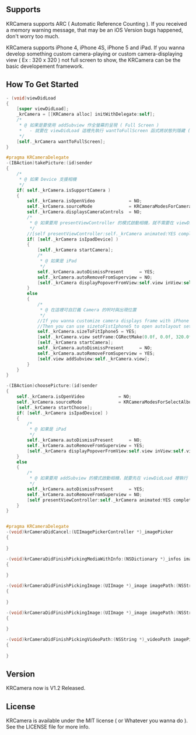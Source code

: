 ## Supports

KRCamera supports ARC ( Automatic Reference Counting ). If you received a memory warning message, that may be an iOS Version bugs happened, don't worry too much. 

KRCamera supports iPhone 4, iPhone 4S, iPhone 5 and iPad. If you wanna develop something custom camera-playing or custom camera-displaying view ( Ex : 320 x 320 ) not full screen to show, the KRCamera can be the basic developement framework.

## How To Get Started

``` objective-c
- (void)viewDidLoad
{
    [super viewDidLoad];
    _krCamera = [[KRCamera alloc] initWithDelegate:self];
    /*
     * @ 如果是要使用 addSubview 作全螢幕的呈現 ( Full Screen )
     *   - 就要在 viewDidLoad 這裡先執行 wantToFullScreen 函式將狀態列隱藏 ( Hide the Status Bar )。
     */
    [self._krCamera wantToFullScreen];
}

#pragma KRCameraDelegate
-(IBAction)takePicture:(id)sender
{
    /*
     * @ 如果 Device 支援相機
     */
    if( self._krCamera.isSupportCamera )
    {
        self._krCamera.isOpenVideo             = NO;
        self._krCamera.sourceMode              = KRCameraModesForCamera;
        self._krCamera.displaysCameraControls  = NO;
        /*
         * @ 如果要用 presentViewController 的模式啟動相機，就不需要在 viewDidLoad 裡執行 wantToFullScreen 方法。
         */
        //[self presentViewController:self._krCamera animated:YES completion:nil];
        if( [self._krCamera isIpadDevice] )
        {
            [self._krCamera startCamera];
            /*
             * @ 如果是 iPad
             */
            self._krCamera.autoDismissPresent      = YES;
            self._krCamera.autoRemoveFromSuperview = NO;
            [self._krCamera displayPopoverFromView:self.view inView:self.view];
        }
        else
        {
            /*
             * @ 在這裡可自訂義 Camera 的呎吋與出現位置
             */
            //If you wanna customize camera displays frame with iPhone 5.
            //Then you can use sizetoFistIphone5 to open autolayout setting.
            self._krCamera.sizeToFitIphone5 = YES;
            [self._krCamera.view setFrame:CGRectMake(0.0f, 0.0f, 320.0f, 320.0f)];
            [self._krCamera startCamera];
            self._krCamera.autoDismissPresent      = NO;
            self._krCamera.autoRemoveFromSuperview = YES;
            [self.view addSubview:self._krCamera.view];
        }
    }
}

-(IBAction)choosePicture:(id)sender
{
    self._krCamera.isOpenVideo             = NO;
    self._krCamera.sourceMode              = KRCameraModesForSelectAlbum;
    [self._krCamera startChoose];
    if( [self._krCamera isIpadDevice] )
    {
        /*
         * @ 如果是 iPad
         */
        self._krCamera.autoDismissPresent      = NO;
        self._krCamera.autoRemoveFromSuperview = YES;
        [self._krCamera displayPopoverFromView:self.view inView:self.view];
    }
    else
    {
        /*
         * @ 如果要用 addSubview 的模式啟動相機，就要先在 viewDidLoad 裡執行 wantToFullScreen 方法先隱藏狀態列。
         */
        self._krCamera.autoDismissPresent      = YES;
        self._krCamera.autoRemoveFromSuperview = NO;
        [self presentViewController:self._krCamera animated:YES completion:nil];
    }
}


#pragma KRCameraDelegate
-(void)krCameraDidCancel:(UIImagePickerController *)_imagePicker
{
    
}

-(void)krCameraDidFinishPickingMediaWithInfo:(NSDictionary *)_infos imagePickerController:(UIImagePickerController *)_imagePicker
{
    
}

-(void)krCameraDidFinishPickingImage:(UIImage *)_image imagePath:(NSString *)_imagePath metadata:(NSDictionary *)_metadatas imagePickerController:(UIImagePickerController *)_imagePicker
{
   
}

-(void)krCameraDidFinishPickingImage:(UIImage *)_image imagePath:(NSString *)_imagePath imagePickerController:(UIImagePickerController *)_imagePicker
{
    
}

-(void)krCameraDidFinishPickingVideoPath:(NSString *)_videoPath imagePickerController:(UIImagePickerController *)_imagePicker
{
    
}
```

## Version

KRCamera now is V1.2 Released.

## License

KRCamera is available under the MIT license ( or Whatever you wanna do ). See the LICENSE file for more info.
